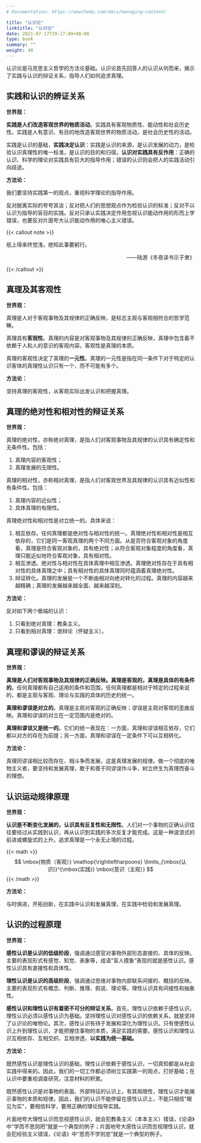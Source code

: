 ```yaml
---
# Documentation: https://wowchemy.com/docs/managing-content/

title: "认识论"
linktitle: "认识论"
date: 2021-07-17T19:17:09+08:00
type: book
summary: ""
weight: 40
---
```


认识论是马克思主义哲学的方法论基础。认识论首先回答人的认识从何而来，揭示了实践与认识的辩证关系，指导人们如何追求真理。

<!--more-->

## 实践和认识的辨证关系

**世界观：**

**实践是人们改造客观世界的物质活动**。实践具有客观物质性、能动性和社会历史性。实践是人有意识、有目的地改造客观世界的物质活动，是社会历史性的活动。

实践是认识的基础，**实践决定认识**：实践是认识的来源，是认识发展的动力，是检验认识真理性的唯一标准，是认识的目的和归宿。**认识对实践具有反作用**：正确的认识、科学的理论对实践具有巨大的指导作用；错误的认识则会把人的实践活动引向歧途。

**方法论：**

我们要坚持实践第一的观点，重视科学理论的指导作用。

反对脱离实际的夸夸其谈；反对把人们的思想观点作为检验认识的标准；反对不以认识为指导的盲目的实践。反对只承认实践决定作用忽视认识能动作用的形而上学错误，也要反对片面夸大认识能动作用的唯心主义错误。

{{< callout note >}}

纸上得来终觉浅，绝知此事要躬行。

<p align="right">——陆游《冬夜读书示子聿》</p>

{{< /callout >}}

## 真理及其客观性

**世界观：**

真理是人对于客观事物及其规律的正确反映，是标志主观与客观相符合的哲学范畴。

真理具有**客观性**。真理的内容是对客观事物及其规律的正确反映，真理中包含着不依赖于人和人的意识的客观内容。客观性是真理的本质。

真理的客观性决定了真理的**一元性**。真理的一元性是指在同一条件下对于特定的认识客体的真理性认识只有一个，而不可能有多个。

**方法论：**

坚持真理的客观性，从客观实际出发认识和把握真理。

## 真理的绝对性和相对性的辩证关系

**世界观：**

真理的绝对性，亦称绝对真理，是指人们对客观事物及其规律的认识具有确定性和无条件性。包括：

1. 真理内容的客观性；
2. 真理发展的无限性。

真理的相对性，亦称相对真理，是指人们对客观世界及其规律的认识具有近似性和有条件性。包括：

1. 真理内容的近似性；
2. 具体真理的有限性。

真理绝对性和相对性是对立统一的。具体来说：

1. 相互依存。任何真理都是绝对性与相对性的统一。真理绝对性和相对性是相互依存的，它们是同一客观真理的两个不同方面。从是否符合客观对象的角度看，真理是符合客观对象的，具有绝对性；从符合客观对象程度的角度看，真理只能近似地符合客观对象，具有相对性。
2. 相互渗透。绝对性与相对性在具体真理中相互渗透。真理绝对性存在于具有相对性的具体真理之中；具有相对性的具体真理同时蕴涵着真理绝对性。
3. 辩证转化。真理的发展是一个不断由相对向绝对转化的过程。真理的内容越来越精确；真理的发展越来越全面、越来越深刻。

**方法论：**

反对如下两个极端的认识：

1. 只看到绝对真理：教条主义。
2. 只看到相对真理：诡辩论（怀疑主义）。

## 真理和谬误的辩证关系

**世界观：**

**真理是人们对客观事物及其规律的正确反映。真理是客观的，真理是具体的有条件的**。任何真理都有自己适用的条件和范围，任何真理都是相对于特定的过程来说的，都是主观与客观、理论与实践的具体的历史的统一。

**真理和谬误是对立的**。真理是主观对客观的正确反映；谬误是主观对客观的歪曲反映。真理和谬误的对立在一定范围内是绝对的。

**真理和谬误又是统一的**。它们的统一表现在：一方面，真理和谬误相互依存，它们都以对方的存在为前提；另一方面，真理和谬误在一定条件下可以互相转化。

**方法论：**

真理同谬误相比较而存在、相斗争而发展，这是真理发展的规律。做一个彻底的唯物主义者，要坚持和发展真理，敢于和善于同谬误作斗争，树立终生为真理而奋斗的理想。

## 认识运动规律原理

**世界观：**

**认识是不断变化发展的，认识具有反复性和无限性**。人们对一个事物的正确认识往往要经过从实践到认识，再从认识到实践的多次反复才能完成。这是一种波浪式的前进或螺旋式的上升。追求真理是一个永无止境的过程。

{{< math >}}
$$
\mbox{物质（客观）} \mathop{\rightleftharpoons} \limits_{\mbox{认识}}^{\mbox{实践}} \mbox{意识（主观）}
$$
{{< /math >}}

**方法论：**

与时俱进，开拓创新，在实践中认识和发展真理，在实践中检验和发展真理。

## 认识的过程原理

**世界观：**

**感性认识是认识的低级阶段**，强调通过感官对事物外部形态直接的、具体的反映。主要的表现形式有感觉、知觉、表象等，成语“盲人摸象”表现的就是感性认识。感性认识具有直接性和具体性。

**理性认识是认识的高级阶段**，强调通过思维对事物内部联系间接的、概括的反映。主要的表现形式有概念、判断、推理、假说、理论等。理性认识具有间接性和抽象性。

**感性认识和理性认识有着密不可分的辩证关系**。首先，理性认识依赖于感性认识，理性认识必须以感性认识为基础。坚持理性认识对感性认识的依赖关系，就是坚持了认识论的唯物论。其次，感性认识有待于发展和深化为理性认识。只有使感性认识上升到理性认识，才能把握住事物的本质，满足实践的需要。感性认识和理性认识互相依存、互相交织、互相渗透，**以实践为统一基础。**

**方法论：**

既然感性认识是理性认识的基础，理性认识依赖于感性认识，一切真知都是从社会实践中得来的。因此，我们的一切工作都必须树立实践第一的观点，打好基础；在认识中要重视调查研究，注意材料的积累。

既然感性认识是对事物的表面、外部特征的认识上，有其局限性，理性认识才能揭示事物的本质和规律。因此，我们的认识不能停留在感性认识上，不能只相信"眼见为实"，要相信科学，要用正确的理论指导实践。

片面地夸大理性认识而忽视感性认识，就会犯教条主义（本本主义）错误，《论语》中“学而不思则罔”就是一个典型的例子；片面地夸大感性认识而忽视理性认识，就会犯经验主义错误，《论语》中“思而不学则怠”就是一个典型的例子。